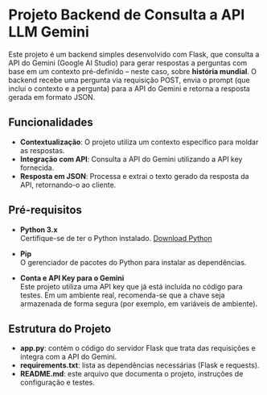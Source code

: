 # Projeto Backend de Consulta a API LLM Gemini

Este projeto é um backend simples desenvolvido com Flask, que consulta a API do Gemini (Google AI Studio) para gerar respostas a perguntas com base em um contexto pré-definido – neste caso, sobre **história mundial**. O backend recebe uma pergunta via requisição POST, envia o prompt (que inclui o contexto e a pergunta) para a API do Gemini e retorna a resposta gerada em formato JSON.

## Funcionalidades

- **Contextualização**: O projeto utiliza um contexto específico para moldar as respostas.
- **Integração com API**: Consulta a API do Gemini utilizando a API key fornecida.
- **Resposta em JSON**: Processa e extrai o texto gerado da resposta da API, retornando-o ao cliente.

## Pré-requisitos

- **Python 3.x**  
  Certifique-se de ter o Python instalado. [Download Python](https://www.python.org/downloads/)
  
- **Pip**  
  O gerenciador de pacotes do Python para instalar as dependências.

- **Conta e API Key para o Gemini**  
  Este projeto utiliza uma API key que já está incluída no código para testes. Em um ambiente real, recomenda-se que a chave seja armazenada de forma segura (por exemplo, em variáveis de ambiente).

## Estrutura do Projeto

- **app.py**: contém o código do servidor Flask que trata das requisições e integra com a API do Gemini.
- **requirements.txt**: lista as dependências necessárias (Flask e requests).
- **README.md**: este arquivo que documenta o projeto, instruções de configuração e testes.